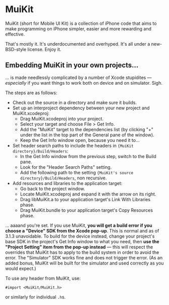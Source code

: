 # MuiKit

MuiKit (short for Mobile UI Kit) is a collection of iPhone code that aims to make programming on iPhone simpler, easier and more rewarding and effective.

That's mostly it. It's underdocumented and overhyped. It's all under a new-BSD-style license. Enjoy it.

## Embedding MuiKit in your own projects...

... is made needlessly complicated by a number of Xcode stupidites — *especially* if you want things to work both on device and on simulator. Sigh.

The steps are as follows:

 - Check out the source in a directory and make sure it builds.
 - Set up an interproject dependency between your new project and MuiKit.xcodeproj:
   * Drag MuiKit.xcodeproj into your project.
   * Select your target and choose File > Get Info.
   * Add the "MuiKit" target to the dependencies list (by clicking "+" under the list in the top part of the General pane of the window).
   * Keep the Get Info window open, because you need it to…
 - Set header search paths to include the headers in `{MuiKit directory}/Build/Headers`:
   * In the Get Info window from the previous step, switch to the Build pane.
   * Look for the "Header Search Paths" setting.
   * Add the following path to the setting `{MuiKit's source directory}/Build/Headers`, non recursive.
 - Add resources and libraries to the application target:
   * Go back to the project window.
   * Locate MuiKit.xcodeproj and expand it with the arrow on its right.
   * Drag libMuiKit.a to your application target's Link With Libraries phase.
   * Drag MuiKit.bundle to your application target's Copy Resources phase.

... aaaand you're set. If you use MuiKit, **you will get a build error if you choose a "Device" SDK from the Xcode pop-up**. This is normal and as of 3.1.3 unavoidable. To build for the device instead, change your project's base SDK in the project's Get Info window to what you need, then **use the "Project Setting" item from the pop-up instead** — this will respect the overrides that MuiKit has to apply to the build system in order to avoid the error. The "Simulator" SDK works fine and does not trigger the error. (As an added bonus, MuiKit will be built for the simulator and used correctly as you would expect.)

To use any header from MuiKit, use:

	#import <MuiKit/MuiKit.h>

or similarly for individual `.h`s.
